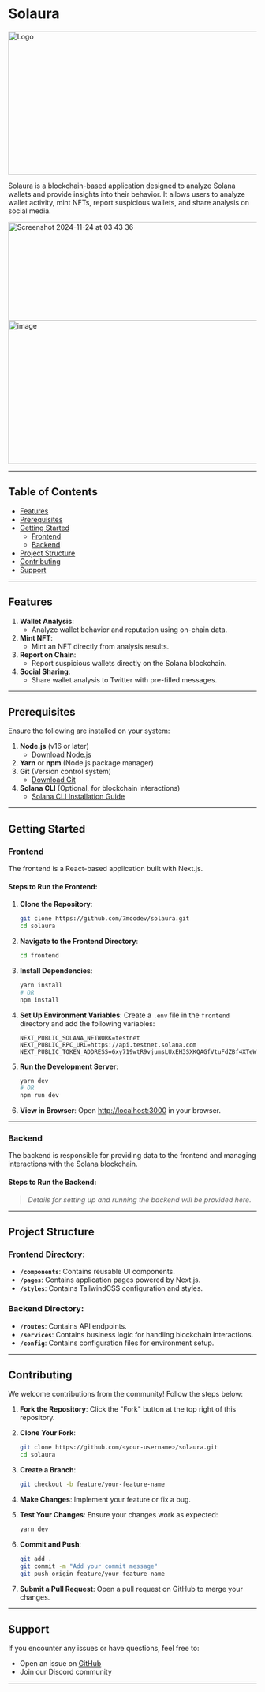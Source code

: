 
# **Solaura**
<img src="https://github.com/user-attachments/assets/9ab5b895-9f04-4860-968c-d58313ee5e8d" alt="Logo" width="700" height="290">

Solaura is a blockchain-based application designed to analyze Solana wallets and provide insights into their behavior. It allows users to analyze wallet activity, mint NFTs, report suspicious wallets, and share analysis on social media.

<img width="1196" alt="Screenshot 2024-11-24 at 03 43 36" src="https://github.com/user-attachments/assets/74bc0ed1-7880-48bf-95b9-969fd202e21e" width="350" height="200">
<img width="1150" alt="image" src="https://github.com/user-attachments/assets/7cf323f1-b32c-4abe-a195-941915d52905" width="350" height="290">

---

## **Table of Contents**
- [Features](#features)
- [Prerequisites](#prerequisites)
- [Getting Started](#getting-started)
  - [Frontend](#frontend)
  - [Backend](#backend)
- [Project Structure](#project-structure)
- [Contributing](#contributing)
- [Support](#support)

---

## **Features**

1. **Wallet Analysis**:
   - Analyze wallet behavior and reputation using on-chain data.
2. **Mint NFT**:
   - Mint an NFT directly from analysis results.
3. **Report on Chain**:
   - Report suspicious wallets directly on the Solana blockchain.
4. **Social Sharing**:
   - Share wallet analysis to Twitter with pre-filled messages.

---

## **Prerequisites**

Ensure the following are installed on your system:

1. **Node.js** (v16 or later)
   - [Download Node.js](https://nodejs.org/)
2. **Yarn** or **npm** (Node.js package manager)
3. **Git** (Version control system)
   - [Download Git](https://git-scm.com/)
4. **Solana CLI** (Optional, for blockchain interactions)
   - [Solana CLI Installation Guide](https://docs.solana.com/cli/install-solana-cli)

---

## **Getting Started**

### **Frontend**

The frontend is a React-based application built with Next.js.

#### **Steps to Run the Frontend:**

1. **Clone the Repository**:
   ```bash
   git clone https://github.com/7moodev/solaura.git
   cd solaura
   ```

2. **Navigate to the Frontend Directory**:
   ```bash
   cd frontend
   ```

3. **Install Dependencies**:
   ```bash
   yarn install
   # OR
   npm install
   ```

4. **Set Up Environment Variables**:
   Create a `.env` file in the `frontend` directory and add the following variables:
   ```env
   NEXT_PUBLIC_SOLANA_NETWORK=testnet
   NEXT_PUBLIC_RPC_URL=https://api.testnet.solana.com
   NEXT_PUBLIC_TOKEN_ADDRESS=6xy719wtR9vjumsLUxEH3SXKQAGfVtuFdZBf4XTeWck3
   ```

5. **Run the Development Server**:
   ```bash
   yarn dev
   # OR
   npm run dev
   ```

6. **View in Browser**:
   Open [http://localhost:3000](http://localhost:3000) in your browser.

---

### **Backend**

The backend is responsible for providing data to the frontend and managing interactions with the Solana blockchain.

#### **Steps to Run the Backend**:
> _Details for setting up and running the backend will be provided here._

---

## **Project Structure**

### **Frontend Directory**:
- **`/components`**: Contains reusable UI components.
- **`/pages`**: Contains application pages powered by Next.js.
- **`/styles`**: Contains TailwindCSS configuration and styles.

### **Backend Directory**:
- **`/routes`**: Contains API endpoints.
- **`/services`**: Contains business logic for handling blockchain interactions.
- **`/config`**: Contains configuration files for environment setup.

---

## **Contributing**

We welcome contributions from the community! Follow the steps below:

1. **Fork the Repository**:
   Click the "Fork" button at the top right of this repository.

2. **Clone Your Fork**:
   ```bash
   git clone https://github.com/<your-username>/solaura.git
   cd solaura
   ```

3. **Create a Branch**:
   ```bash
   git checkout -b feature/your-feature-name
   ```

4. **Make Changes**:
   Implement your feature or fix a bug.

5. **Test Your Changes**:
   Ensure your changes work as expected:
   ```bash
   yarn dev
   ```

6. **Commit and Push**:
   ```bash
   git add .
   git commit -m "Add your commit message"
   git push origin feature/your-feature-name
   ```

7. **Submit a Pull Request**:
   Open a pull request on GitHub to merge your changes.

---

## **Support**

If you encounter any issues or have questions, feel free to:
- Open an issue on [GitHub](https://github.com/7moodev/solaura/issues)
- Join our Discord community

---
